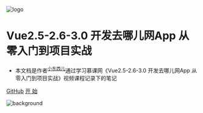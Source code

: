<!-- _coverpage.md -->

![logo](https://docsify.js.org/_media/icon.svg)
<!-- ![logo](https://xiaodongxier.com/favicon.ico) -->


# Vue2.5-2.6-3.0 开发去哪儿网App 从零入门到项目实战

- 本文档是作者<sup>[小东西儿](https://xiaodongxier.com)</sup>通过学习慕课网《Vue2.5-2.6-3.0 开发去哪儿网App 从零入门到项目实战》视频课程记录下的笔记

<!-- 
- 视频教程学习笔记记录
- 慕课网
- 无需生成 html 文件
- 众多主题 
-->
<!-- [![stars](https://badgen.net/github/stars/xiaodongxier/mkw-vue-jddj-notes?icon=github&color=4ab8a1)](https://github.com/xiaodongxier/mkw-vue-jddj-notes)  -->
<!-- [![stars](https://badgen.net/github/forks/xiaodongxier/mkw-vue-jddj-notes?icon=github&color=4ab8a1)](https://github.com/xiaodongxier/mkw-vue-jddj-notes) -->



[GitHub](https://github.com/xiaodongxier/mkw-vue-jddj-notes.git)
[开 始](README)



![background](https://api.xiaodongxier.com/bing/)